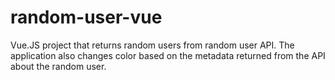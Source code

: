 # random-user-vue
Vue.JS project that returns random users from random user API. The application also changes color based on the metadata returned from the API about the random user.


